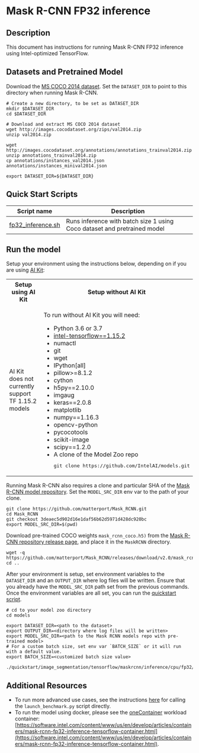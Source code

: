 <!--- 0. Title -->
# Mask R-CNN FP32 inference

<!-- 10. Description -->
## Description

This document has instructions for running Mask R-CNN FP32 inference using
Intel-optimized TensorFlow.

<!--- 30. Datasets -->
## Datasets and Pretrained Model

Download the [MS COCO 2014 dataset](http://cocodataset.org/#download).
Set the `DATASET_DIR` to point to this directory when running Mask R-CNN.
```
# Create a new directory, to be set as DATASET_DIR
mkdir $DATASET_DIR
cd $DATASET_DIR

# Download and extract MS COCO 2014 dataset
wget http://images.cocodataset.org/zips/val2014.zip
unzip val2014.zip

wget http://images.cocodataset.org/annotations/annotations_trainval2014.zip
unzip annotations_trainval2014.zip
cp annotations/instances_val2014.json annotations/instances_minival2014.json

export DATASET_DIR=${DATASET_DIR}
```

<!--- 40. Quick Start Scripts -->
## Quick Start Scripts

| Script name | Description |
|-------------|-------------|
| [fp32_inference.sh](fp32_inference.sh) | Runs inference with batch size 1 using Coco dataset and pretrained model|

<!--- 50. AI Kit -->
## Run the model

Setup your environment using the instructions below, depending on if you are
using [AI Kit](/docs/general/tensorflow/AIKit.md):

<table>
  <tr>
    <th>Setup using AI Kit</th>
    <th>Setup without AI Kit</th>
  </tr>
  <tr>
    <td>
      <p>AI Kit does not currently support TF 1.15.2 models</p>
    </td>
    <td>
      <p>To run without AI Kit you will need:</p>
      <ul>
        <li>Python 3.6 or 3.7
        <li><a href="https://pypi.org/project/intel-tensorflow/1.15.2/">intel-tensorflow==1.15.2</a>
        <li>numactl
        <li>git
        <li>wget
        <li>IPython[all]
        <li>pillow>=8.1.2
        <li>cython
        <li>h5py==2.10.0
        <li>imgaug
        <li>keras==2.0.8
        <li>matplotlib
        <li>numpy==1.16.3
        <li>opencv-python
        <li>pycocotools
        <li>scikit-image
        <li>scipy==1.2.0
        <li>A clone of the Model Zoo repo<br />
        <pre>git clone https://github.com/IntelAI/models.git</pre>
      </ul>
    </td>
  </tr>
</table>

Running Mask R-CNN also requires a clone and particular SHA of the
[Mask R-CNN model repository](https://github.com/matterport/Mask_RCNN). 
Set the `MODEL_SRC_DIR` env var to the path of your clone.
```
git clone https://github.com/matterport/Mask_RCNN.git
cd Mask_RCNN
git checkout 3deaec5d902d16e1daf56b62d5971d428dc920bc
export MODEL_SRC_DIR=$(pwd)
```

Download pre-trained COCO weights `mask_rcnn_coco.h5)` from the
[Mask R-CNN repository release page](https://github.com/matterport/Mask_RCNN/releases/download/v2.0/mask_rcnn_coco.h5),
and place it in the `MaskRCNN` directory.
```
wget -q https://github.com/matterport/Mask_RCNN/releases/download/v2.0/mask_rcnn_coco.h5
cd ..
```

After your environment is setup, set environment variables to the `DATASET_DIR`
and an `OUTPUT_DIR` where log files will be written. Ensure that you already have
the `MODEL_SRC_DIR` path set from the previous commands.
Once the environment variables are all set, you can run the
[quickstart script](#quick-start-scripts).
```
# cd to your model zoo directory
cd models

export DATASET_DIR=<path to the dataset>
export OUTPUT_DIR=<directory where log files will be written>
export MODEL_SRC_DIR=<path to the Mask RCNN models repo with pre-trained model>
# For a custom batch size, set env var `BATCH_SIZE` or it will run with a default value.
export BATCH_SIZE=<customized batch size value>

./quickstart/image_segmentation/tensorflow/maskrcnn/inference/cpu/fp32/fp32_inference.sh
```

<!--- 90. Resource Links-->
## Additional Resources

* To run more advanced use cases, see the instructions [here](Advanced.md)
  for calling the `launch_benchmark.py` script directly.
* To run the model using docker, please see the [oneContainer](http://software.intel.com/containers)
  workload container:<br />
  [https://software.intel.com/content/www/us/en/develop/articles/containers/mask-rcnn-fp32-inference-tensorflow-container.html](https://software.intel.com/content/www/us/en/develop/articles/containers/mask-rcnn-fp32-inference-tensorflow-container.html).

